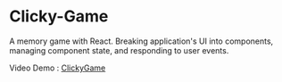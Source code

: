 # Clicky-Game
A memory game with React. Breaking application's UI into components, managing component state, and responding to user events.


Video Demo : 
[ClickyGame](https://www.youtube.com/watch?v=vpScDVh6hBI&feature=youtu.be)
